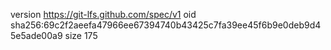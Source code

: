 version https://git-lfs.github.com/spec/v1
oid sha256:69c2f2aeefa47966ee67394740b43425c7fa39ee45f6b9e0deb9d45e5ade00a9
size 175
